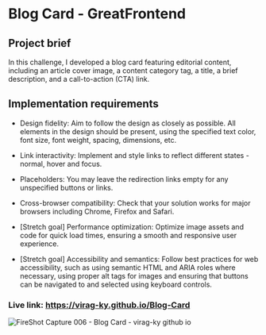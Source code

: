 # Blog Card - GreatFrontend

## Project brief

In this challenge, I developed a blog card featuring editorial content, including an article cover image, a content category tag, a title, a brief description, and a call-to-action (CTA) link.

## Implementation requirements

- Design fidelity: Aim to follow the design as closely as possible. All elements in the design should be present, using the specified text color, font size, font weight, spacing, dimensions, etc.

- Link interactivity: Implement and style links to reflect different states - normal, hover and focus.

- Placeholders: You may leave the redirection links empty for any unspecified buttons or links.

- Cross-browser compatibility: Check that your solution works for major browsers including Chrome, Firefox and Safari.

- [Stretch goal] Performance optimization: Optimize image assets and code for quick load times, ensuring a smooth and responsive user experience.

- [Stretch goal] Accessibility and semantics: Follow best practices for web accessibility, such as using semantic HTML and ARIA roles where necessary, using proper alt tags for images and ensuring that buttons can be navigated to and selected using keyboard controls.

### Live link: https://virag-ky.github.io/Blog-Card
  
![FireShot Capture 006 - Blog Card - virag-ky github io](https://github.com/user-attachments/assets/c0f68fd7-4746-4675-885e-8def88910609)
